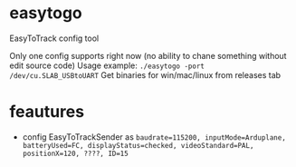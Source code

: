# easytogo
EasyToTrack config tool

Only one config supports right now (no ability to chane something without edit source code)
Usage example:  `./easytogo -port /dev/cu.SLAB_USBtoUART`
Get binaries for win/mac/linux from releases tab

# feautures
* config EasyToTrackSender as `baudrate=115200, inputMode=Arduplane, batteryUsed=FC, displayStatus=checked, videoStandard=PAL, positionX=120, ????, ID=15`


